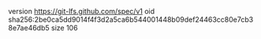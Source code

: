 version https://git-lfs.github.com/spec/v1
oid sha256:2be0ca5dd9014f4f3d2a5ca6b544001448b09def24463cc80e7cb38e7ae46db5
size 106

